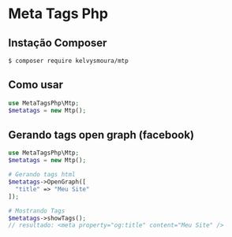 # Meta Tags Php

## Instação Composer
```$ composer require kelvysmoura/mtp```

## Como usar
```php
use MetaTagsPhp\Mtp;
$metatags = new Mtp();
```

## Gerando tags open graph (facebook)
```php
use MetaTagsPhp\Mtp;
$metatags = new Mtp();

# Gerando tags html
$metatags->OpenGraph([
  "title" => "Meu Site"
]);

# Mostrando Tags
$metatags->showTags(); 
// resultado: <meta property="og:title" content="Meu Site" />
```
